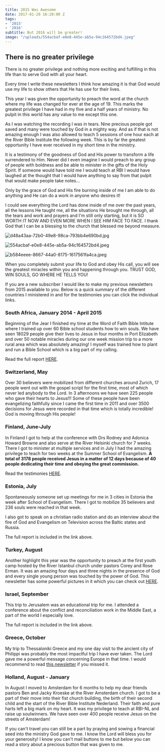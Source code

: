 ```yaml
---
title: 2015 Was Awesome
date: 2017-01-20 16:20:00 Z
tags:
- '2015'
- '2016'
subtitle: But 2016 will be greater!
image: "/uploads/554acbaf-e0e8-445e-ab5a-94c164572bd4.jpeg"
---
```


## There is no greater privilege

There is no greater privilege and nothing more exciting and fulfilling in this life than to serve God with all your heart. 

Every time I write these newsletters I think how amazing it is that God would use my life to show others that He has use for their lives.

This year I was given the opportunity to preach the word at the church where my life was changed for ever at the age of 19. This marks the greatest privilege I have had in my five and a half years of ministry. No pulpit in this world has any value to me except this one. 

As I was watching the recording I was in tears. Nine precious people got saved and many were touched by God in a mighty way. And as if that is not amazing enough I was also allowed to teach 5 sessions of one hour each at the River Bible Institute the following week. This is by far the greatest opportunity I have ever received in my short time in the ministry.

It is a testimony of the goodness of God and His power to transform a life surrendered to Him. Never did I even imagine I would preach to any group of people with boldness and be able to minister in the gifts of the Holy Spirit. If someone would have told me I would teach at RBI I would have laughed at the thought that I would have anything to say from that pulpit that would make people take notes...

Only by the grace of God and His fire burning inside of me I am able to do anything and He can do a work in anyone who desires it!

I could see everything the Lord has done inside of me over the past years, all the lessons He taught me, all the situations He brought me through, all the tears and work and prayers and I'm still only starting, but it is SO WORTH IT NOW AND EVEN MORE WHEN I SEE HIM FACE TO FACE. I thank God that I can be a blessing to the church that blessed me beyond measure.

![d48a43aa-72b0-49e8-98ca-793bb4e690bd.jpg](/uploads/d48a43aa-72b0-49e8-98ca-793bb4e690bd.jpg)

![554acbaf-e0e8-445e-ab5a-94c164572bd4.jpeg](/uploads/554acbaf-e0e8-445e-ab5a-94c164572bd4.jpeg)

![b584eeee-8667-44a0-8175-1617561fa4ca.jpeg](/uploads/b584eeee-8667-44a0-8175-1617561fa4ca.jpeg)

When you completely submit your life to God and obey His call, you will see the greatest miracles within you and happening through you.
TRUST GOD, WIN SOULS, GO WHERE HE TELLS YOU!

If you are a new subscriber I would like to make my previous newsletters from 2015 available to you. Below is a quick summary of the different countries I ministered in and for the testimonies you can click the individual links.

### South Africa, January 2014 - April 2015

Beginning of the Jear I finished my time at the Word of Faith Bible Intitute where I trained up over 60 Bible school students how to win souls. We have seen 18029 people give their lives to Jesus in four months in Port Elizabeth and over 50 notable miracles during our one week mission trip to a more rural area which was absolutely amazing! I myself was trained how to plant and run a Bible School which is a big part of my calling.

Read the full report [HERE](http://us6.campaign-archive2.com/?u=dd47ccc168c795028708b2e2a&id=a6255f338c).

### Switzerland, May

Over 30 believers were mobilized from different churches around Zurich, 17 people went out with the gospel script for the first time, most of which never led anybody to the Lord. In 3 afternoons we have seen 225 people who gave their hearts to Jesus!!! Some of these people have been evangelizing faithfully since I came the first time in 2011 and over 3500 decisions for Jesus were recorded in that time which is totally incredible! God is moving through His people!

### Finland, June-July 

In Finland I got to help at the conference with Drs Rodney and Adonica Howard Browne and also serve at the River Helsinki church for 7 weeks. There I got to minister at multiple services and in July I had the amazing privilege to teach for two weeks at the Summer School of Evangelism. **A total of 3178 people received Jesus in a matter of 12 days because of 40 people dedicating their time and obeying the great commission.**

Read the testimonies [HERE](http://us6.campaign-archive1.com/?u=dd47ccc168c795028708b2e2a&id=cd71bb59e0).

### Estonia, July

Spontaneously someone set up meetings for me in 3 cities in Estonia the week after School of Evangelism. There I got to mobilize 35 believers and 236 souls were reached in that week.

I also got to speak on a christian radio station and do an interview about the fire of God and Evangelism on Television across the Baltic states and Russia.

The full report is included in the link above.

### Turkey, August

Another highlight this year was the opportunity to preach at the first youth camp hosted by the River Istanbul church under pastors Corey and Rose Erman. It was an amazing four days and three nights in the presence of God and every single young person was touched by the power of God. 
This newsletter has some powerful pictures in it which you can check out [HERE](http://us6.campaign-archive1.com/?u=dd47ccc168c795028708b2e2a&id=835273b101).

### Israel, September

This trip to Jerusalem was an educational trip for me. I attended a conference about the conflict and reconciliation work in the Middle East, a part of the world I especially love.

The full report is included in the link above.

### Greece, October

My trip to Thessaloniki Greece and my one day visit to the ancient city of Philippi was probably the most impactful trip I have ever taken. The Lord gave me a powerful message concerning Europe in that time.
I would recommend to read [this newsletter](http://us6.campaign-archive2.com/?u=dd47ccc168c795028708b2e2a&id=a6255f338c) if you missed it.

### Holland, August - January

In August I moved to Amsterdam for 6 months to help my dear friends pastors Ben and Jacky Kroeske at the River Amsterdam church. I got to be a part of their move into their fist church building, the birth of their second child and the start of the River Bible Institute Nederland. Their faith and pure harts left a big mark on my heart. It was my privilege to teach at RBI-NL and raise up soulwinners. We have seen over 400 people receive Jesus on the streets of Amsterdam!

If you can't travel you can still be a part by praying and sowing a financial seed into the ministry God gave to me. I know the Lord will bless you for your generosity! I know you can't mail buttons to me but below you can read a story about a precious button that was given to me.